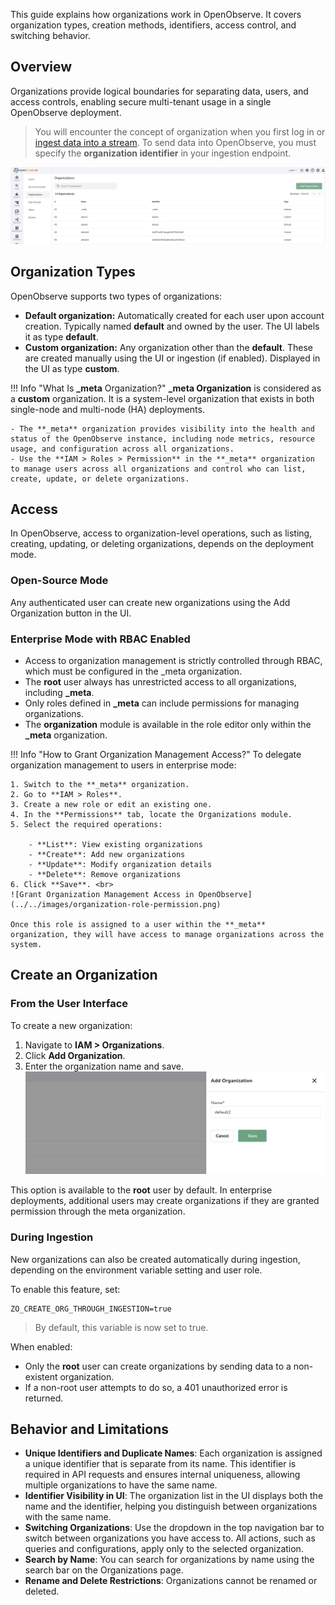 This guide explains how organizations work in OpenObserve. It covers organization types, creation methods, identifiers, access control, and switching behavior. 

## Overview   
Organizations provide logical boundaries for separating data, users, and access controls, enabling secure multi-tenant usage in a single OpenObserve deployment.

> You will encounter the concept of organization when you first log in or [ingest data into a stream](../streams/streams-in-openobserve.md/#ingest-data-into-stream). To send data into OpenObserve, you must specify the **organization identifier** in your ingestion endpoint. 

![Organizations in OpenObserve](../../images/organization-in-openobserve.png)

## Organization Types

OpenObserve supports two types of organizations:

- **Default organization:** Automatically created for each user upon account creation. Typically named **default** and owned by the user. The UI labels it as type **default**.
- **Custom organization:** Any organization other than the **default**. These are created manually using the UI or ingestion (if enabled). Displayed in the UI as type **custom**.

!!! Info "What Is **_meta** Organization?"
    **_meta Organization** is considered as a **custom** organization. It is a system-level organization that exists in both single-node and multi-node (HA) deployments. 

    - The **_meta** organization provides visibility into the health and status of the OpenObserve instance, including node metrics, resource usage, and configuration across all organizations. 
    - Use the **IAM > Roles > Permission** in the **_meta** organization to manage users across all organizations and control who can list, create, update, or delete organizations.

## Access 

In OpenObserve, access to organization-level operations, such as listing, creating, updating, or deleting organizations, depends on the deployment mode.

### Open-Source Mode 
Any authenticated user can create new organizations using the Add Organization button in the UI.
### Enterprise Mode with RBAC Enabled
- Access to organization management is strictly controlled through RBAC, which must be configured in the _meta organization.
- The **root** user always has unrestricted access to all organizations, including **_meta**.
- Only roles defined in **_meta** can include permissions for managing organizations.
- The **organization** module is available in the role editor only within the **_meta** organization. 

!!! Info "How to Grant Organization Management Access?"
    To delegate organization management to users in enterprise mode:

    1. Switch to the **_meta** organization.
    2. Go to **IAM > Roles**.
    3. Create a new role or edit an existing one.
    4. In the **Permissions** tab, locate the Organizations module.
    5. Select the required operations:

        - **List**: View existing organizations
        - **Create**: Add new organizations
        - **Update**: Modify organization details
        - **Delete**: Remove organizations
    6. Click **Save**. <br>
    ![Grant Organization Management Access in OpenObserve](../../images/organization-role-permission.png)

    Once this role is assigned to a user within the **_meta** organization, they will have access to manage organizations across the system.


## Create an Organization

### From the User Interface
To create a new organization:

1. Navigate to **IAM > Organizations**.
2. Click **Add Organization**.
3. Enter the organization name and save. <br>
![Create an Organization](../../images/organization-create-new.png)

This option is available to the **root** user by default. In enterprise deployments, additional users may create organizations if they are granted permission through the meta organization.

### During Ingestion
New organizations can also be created automatically during ingestion, depending on the environment variable setting and user role. 

To enable this feature, set:
```
ZO_CREATE_ORG_THROUGH_INGESTION=true
```
> By default, this variable is now set to true.

When enabled:

- Only the **root** user can create organizations by sending data to a non-existent organization.
- If a non-root user attempts to do so, a 401 unauthorized error is returned.

## Behavior and Limitations

- **Unique Identifiers and Duplicate Names**: Each organization is assigned a unique identifier that is separate from its name. This identifier is required in API requests and ensures internal uniqueness, allowing multiple organizations to have the same name.
- **Identifier Visibility in UI**: The organization list in the UI displays both the name and the identifier, helping you distinguish between organizations with the same name.
- **Switching Organizations**: Use the dropdown in the top navigation bar to switch between organizations you have access to. All actions, such as queries and configurations, apply only to the selected organization.
- **Search by Name**: You can search for organizations by name using the search bar on the Organizations page.
- **Rename and Delete Restrictions**: Organizations cannot be renamed or deleted. 

